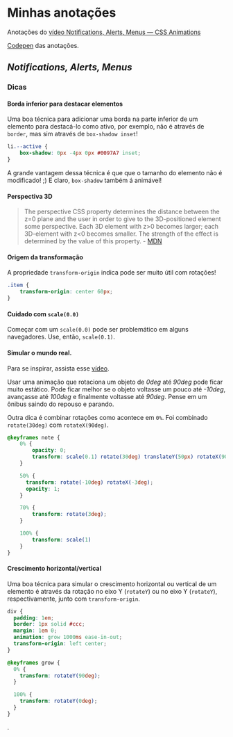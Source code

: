 # Minhas anotações

Anotações do [vídeo Notifications, Alerts, Menus — CSS Animations](https://www.youtube.com/watch?v=evaN55xnXG4)

[Codepen](http://codepen.io/olegon/pen/QKWmoK?editors=1100) das anotações.

## *Notifications, Alerts, Menus*


### Dicas


#### Borda inferior para destacar elementos

Uma boa técnica para adicionar uma borda na parte inferior de um elemento para destacá-lo como ativo, por exemplo, não é através de `border`, mas sim através de `box-shadow inset`!

```css
li.--active {
    box-shadow: 0px -4px 0px #0097A7 inset;
}
```

A grande vantagem dessa técnica é que que o tamanho do elemento não é modificado! ;) E claro, `box-shadow` também á animável!


#### Perspectiva 3D

> The perspective CSS property determines the distance between the z=0 plane and the user in order to give to the 3D-positioned element some perspective. Each 3D element with z>0 becomes larger; each 3D-element with z<0 becomes smaller. The strength of the effect is determined by the value of this property. - [MDN](https://developer.mozilla.org/pt-BR/docs/Web/CSS/perspective)


#### Origem da transformação

A propriedade `transform-origin` indica pode ser muito útil com rotações!

```css
.item {
    transform-origin: center 60px;
}
```


#### Cuidado com `scale(0.0)`

Começar com um `scale(0.0)` pode ser problemático em alguns navegadores. Use, então, `scale(0.1)`.


#### Simular o mundo real.

Para se inspirar, assista esse [vídeo](https://www.youtube.com/watch?v=jn5OB12u8Pw).

Usar uma animação que rotaciona um objeto de *0deg* até *90deg* pode ficar muito estático. Pode ficar melhor se o objeto voltasse um pouco até *-10deg*, avançasse até *100deg* e finalmente voltasse até *90deg*. Pense em um ônibus saindo do repouso e parando.

Outra dica é combinar rotações como acontece em `0%`. Foi combinado `rotate(30deg)` com `rotateX(90deg)`.

```css
@keyframes note {
    0% {
        opacity: 0;
        transform: scale(0.1) rotate(30deg) translateY(50px) rotateX(90deg);
    }

    50% {
      transform: rotate(-10deg) rotateX(-3deg);
      opacity: 1;
    }

    70% {
        transform: rotate(3deg);
    }

    100% {
        transform: scale(1)
    }
}
```


#### Crescimento horizontal/vertical

Uma boa técnica para simular o crescimento horizontal ou vertical de um elemento é através da rotação no eixo Y (`rotateY`) ou no eixo Y (`rotateY`), respectivamente, junto com `transform-origin`.

```css
div {
  padding: 1em;
  border: 1px solid #ccc;
  margin: 1em 0;
  animation: grow 1000ms ease-in-out;
  transform-origin: left center;
}

@keyframes grow {
  0% {
    transform: rotateY(90deg);
  }

  100% {
    transform: rotateY(0deg);
  }
}
```



















.
